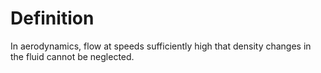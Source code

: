 # Definition

In aerodynamics, flow at speeds sufficiently high that density changes
in the fluid cannot be neglected.
